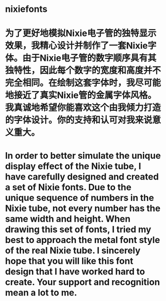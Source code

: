 # nixiefonts
# 为了更好地模拟Nixie电子管的独特显示效果，我精心设计并制作了一套Nixie字体。由于Nixie电子管的数字顺序具有其独特性，因此每个数字的宽度和高度并不完全相同。在绘制这套字体时，我尽可能地接近了真实Nixie管的金属字体风格。我真诚地希望你能喜欢这个由我倾力打造的字体设计。你的支持和认可对我来说意义重大。
# In order to better simulate the unique display effect of the Nixie tube, I have carefully designed and created a set of Nixie fonts. Due to the unique sequence of numbers in the Nixie tube, not every number has the same width and height. When drawing this set of fonts, I tried my best to approach the metal font style of the real Nixie tube. I sincerely hope that you will like this font design that I have worked hard to create. Your support and recognition mean a lot to me.
